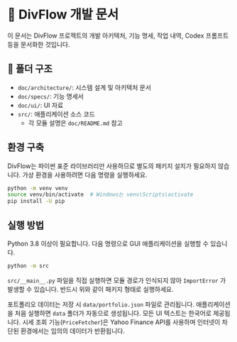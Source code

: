 # 📘 DivFlow 개발 문서

이 문서는 DivFlow 프로젝트의 개발 아키텍처, 기능 명세, 작업 내역, Codex 프롬프트 등을 문서화한 것입니다.

## 📂 폴더 구조
- `doc/architecture/`: 시스템 설계 및 아키텍처 문서
- `doc/specs/`: 기능 명세서
- `doc/ui/`: UI 자료
- `src/`: 애플리케이션 소스 코드
  - 각 모듈 설명은 `doc/README.md` 참고


## 환경 구축
DivFlow는 파이썬 표준 라이브러리만 사용하므로 별도의 패키지 설치가 필요하지 않습니다. 가상 환경을 사용하려면 다음 명령을 실행하세요.
```bash
python -m venv venv
source venv/bin/activate  # Windows는 venv\Scripts\activate
pip install -U pip
```
## 실행 방법
Python 3.8 이상이 필요합니다. 다음 명령으로 GUI 애플리케이션을 실행할 수 있습니다.

```bash
python -m src
```

`src/__main__.py` 파일을 직접 실행하면 모듈 경로가 인식되지 않아 `ImportError`
가 발생할 수 있습니다. 반드시 위와 같이 패키지 형태로 실행하세요.

포트폴리오 데이터는 저장 시 `data/portfolio.json` 파일로 관리됩니다.
애플리케이션을 처음 실행하면 `data` 폴더가 자동으로 생성됩니다.
모든 UI 텍스트는 한국어로 제공됩니다.
시세 조회 기능(`PriceFetcher`)은 Yahoo Finance API를 사용하며 인터넷이 차단된
환경에서는 임의의 데이터가 반환됩니다.

